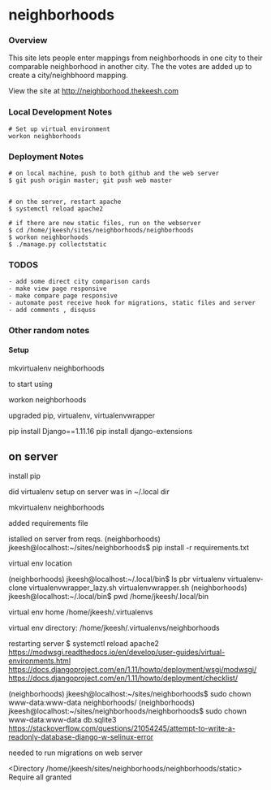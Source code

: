 # neighborhoods

### Overview

This site lets people enter mappings from neighborhoods in one city to their comparable neighborhood in another city. The the votes are added up to create a city/neighbhoord mapping. 

View the site at http://neighborhood.thekeesh.com


### Local Development Notes


    # Set up virtual environment
    workon neighborhoods


### Deployment Notes

    # on local machine, push to both github and the web server
    $ git push origin master; git push web master


    # on the server, restart apache
    $ systemctl reload apache2

    # if there are new static files, run on the webserver
    $ cd /home/jkeesh/sites/neighborhoods/neighborhoods
    $ workon neighborhoods
    $ ./manage.py collectstatic



### TODOS


    - add some direct city comparison cards
    - make view page responsive
    - make compare page responsive
    - automate post receive hook for migrations, static files and server
    - add comments , disquss


### Other random notes

#### Setup

mkvirtualenv neighborhoods

to start using

workon neighborhoods


upgraded pip, virtualenv, virtualenvwrapper


pip install Django==1.11.16
pip install django-extensions

## on server

install pip 

did virtualenv setup on server
was in ~/.local dir

mkvirtualenv neighborhoods

added requirements file 

istalled on server from reqs.
(neighborhoods) jkeesh@localhost:~/sites/neighborhoods$ pip install -r requirements.txt 

virtual env location

(neighborhoods) jkeesh@localhost:~/.local/bin$ ls
pbr  virtualenv  virtualenv-clone  virtualenvwrapper_lazy.sh  virtualenvwrapper.sh
(neighborhoods) jkeesh@localhost:~/.local/bin$ pwd
/home/jkeesh/.local/bin

virtual env home /home/jkeesh/.virtualenvs

virtual env directory: /home/jkeesh/.virtualenvs/neighborhoods

restarting server
$ systemctl reload apache2
https://modwsgi.readthedocs.io/en/develop/user-guides/virtual-environments.html
https://docs.djangoproject.com/en/1.11/howto/deployment/wsgi/modwsgi/
https://docs.djangoproject.com/en/1.11/howto/deployment/checklist/

(neighborhoods) jkeesh@localhost:~/sites/neighborhoods$ sudo chown www-data:www-data neighborhoods/
(neighborhoods) jkeesh@localhost:~/sites/neighborhoods/neighborhoods$ sudo chown www-data:www-data db.sqlite3 
https://stackoverflow.com/questions/21054245/attempt-to-write-a-readonly-database-django-w-selinux-error

needed to run migrations on web server


<Directory /home/jkeesh/sites/neighborhoods/neighborhoods/static>
Require all granted
</Directory>



